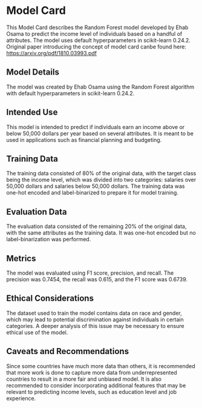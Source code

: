 # Model Card
This Model Card describes the Random Forest model developed by Ehab Osama to predict the income level of individuals based on a handful of attributes. The model uses default hyperparameters in scikit-learn 0.24.2.
Original paper introducing the concept of model card canbe found here: https://arxiv.org/pdf/1810.03993.pdf
## Model Details
The model was created by Ehab Osama using the Random Forest algorithm with default hyperparameters in scikit-learn 0.24.2.
## Intended Use
This model is intended to predict if individuals earn an income above or below 50,000 dollars per year based on several attributes. It is meant to be used in applications such as financial planning and budgeting.
## Training Data
The training data consisted of 80% of the original data, with the target class being the income level, which was divided into two categories: salaries over 50,000 dollars and salaries below 50,000 dollars. The training data was one-hot encoded and label-binarized to prepare it for model training.
## Evaluation Data
The evaluation data consisted of the remaining 20% of the original data, with the same attributes as the training data. It was one-hot encoded but no label-binarization was performed.
## Metrics
The model was evaluated using F1 score, precision, and recall. The precision was 0.7454, the recall was 0.615, and the F1 score was 0.6739.
## Ethical Considerations
The dataset used to train the model contains data on race and gender, which may lead to potential discrimination against individuals in certain categories. A deeper analysis of this issue may be necessary to ensure ethical use of the model.
## Caveats and Recommendations
Since some countries have much more data than others, it is recommended that more work is done to capture more data from underrepresented countries to result in a more fair and unbiased model. It is also recommended to consider incorporating additional features that may be relevant to predicting income levels, such as education level and job experience.